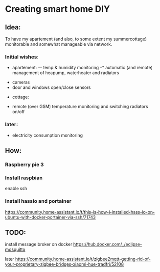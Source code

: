 # Creating smart home DIY

## Idea: 
To have my apartement (and also, to some extent my summercottage) monitorable and somewhat manageable via network.

### Initial wishes:
- apartement:
-- temp & humidity monitoring
-* automatic (and remote) management of heapump, waterheater and radiators
* cameras
* door and windows open/close sensors

- cottage:
* remote (over GSM) temperature monitoring and switching radiators on/off

### later:
- electricity consumption monitoring



## How:
### Raspberry pie 3

### Install raspbian
enable ssh

### Install hassio and portainer
https://community.home-assistant.io/t/this-is-how-i-installed-hass-io-on-ubuntu-with-docker-portainer-via-ssh/71743


## TODO:

install message broker on docker
https://hub.docker.com/_/eclipse-mosquitto


later
https://community.home-assistant.io/t/zigbee2mqtt-getting-rid-of-your-proprietary-zigbee-bridges-xiaomi-hue-tradfri/52108
